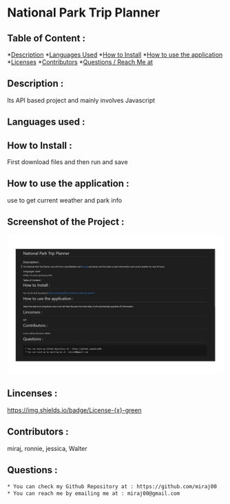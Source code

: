 
  # National Park  Trip Planner

  ## Table of Content :

  *[Description](https://github.com/miraj00/readme-generator#description-) 
  *[Languages Used](https://github.com/miraj00/readme-generator#languages-used-)
  *[How to Install](https://github.com/miraj00/readme-generator#how-to-install-)
  *[How to use the application](https://github.com/miraj00/readme-generator#how-to-use-the-application-)
  *[Licenses](https://github.com/miraj00/readme-generator#lincenses-)
  *[Contributors](https://github.com/miraj00/readme-generator#lincenses-)
  *[Questions / Reach Me at](https://github.com/miraj00/readme-generator#questions-)
  
 
  [//]: <> (start placeholder for auto-badger)

  ## Description : 
  Its API based project and mainly involves Javascript
  
  ## Languages used : 
  
  
  ## How to Install :
  First download files and then run and save
  
  ## How to use the application :
  use to get current weather and park info

  ## Screenshot of the Project :
  ![Screenshot](assets/images/screenshot.JPG)
  
  ## Lincenses :  
   https://img.shields.io/badge/License-{x}-green   
     
  ## Contributors :
  miraj, ronnie, jessica, Walter
  
  ## Questions :
    * You can check my Github Repository at : https://github.com/miraj00  
    * You can reach me by emailing me at : miraj00@gmail.com
  
  
